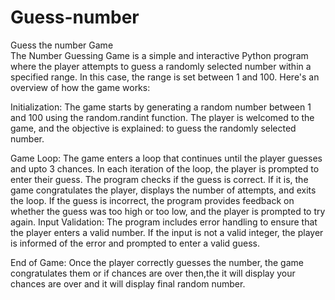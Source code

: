 # Guess-number
Guess the number Game
<br>
The Number Guessing Game is a simple and interactive Python program where the player attempts to guess a randomly selected number within a specified range. In this case, the range is set between 1 and 100. Here's an overview of how the game works:

Initialization:
The game starts by generating a random number between 1 and 100 using the random.randint function.
The player is welcomed to the game, and the objective is explained: to guess the randomly selected number.

Game Loop:
The game enters a loop that continues until the player guesses and upto 3 chances.
In each iteration of the loop, the player is prompted to enter their guess.
The program checks if the guess is correct. If it is, the game congratulates the player, displays the number of attempts, and exits the loop.
If the guess is incorrect, the program provides feedback on whether the guess was too high or too low, and the player is prompted to try again.
Input Validation:
The program includes error handling to ensure that the player enters a valid number. If the input is not a valid integer, the player is informed of the error and prompted to enter a valid guess.

End of Game:
Once the player correctly guesses the number, the game congratulates them or if chances are over then,the it will display your chances are over and it will display final random number.
